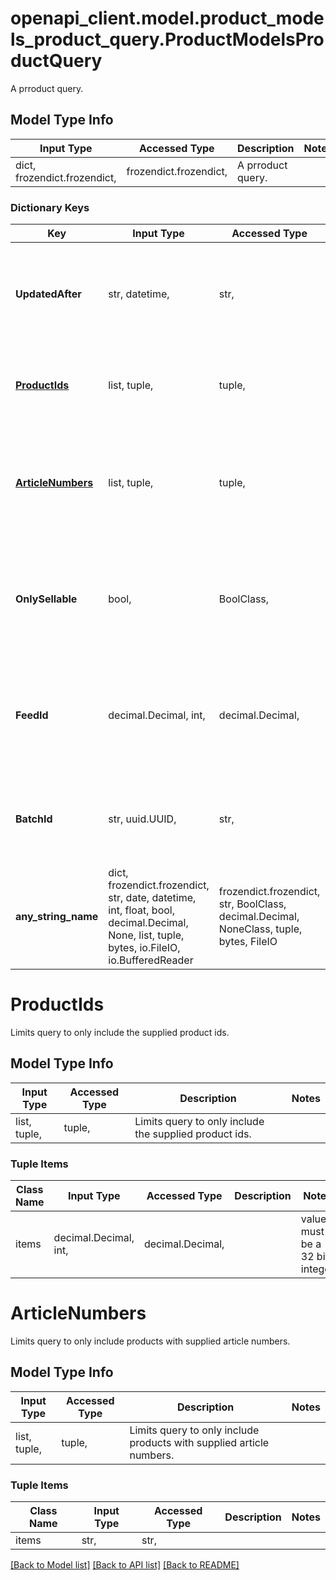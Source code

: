 # openapi_client.model.product_models_product_query.ProductModelsProductQuery

A prroduct query.

## Model Type Info
Input Type | Accessed Type | Description | Notes
------------ | ------------- | ------------- | -------------
dict, frozendict.frozendict,  | frozendict.frozendict,  | A prroduct query. | 

### Dictionary Keys
Key | Input Type | Accessed Type | Description | Notes
------------ | ------------- | ------------- | ------------- | -------------
**UpdatedAfter** | str, datetime,  | str,  | Limits query to products updated after the specified date. | [optional] value must conform to RFC-3339 date-time
**[ProductIds](#ProductIds)** | list, tuple,  | tuple,  | Limits query to only include the supplied product ids. | [optional] 
**[ArticleNumbers](#ArticleNumbers)** | list, tuple,  | tuple,  | Limits query to only include products with supplied article numbers. | [optional] 
**OnlySellable** | bool,  | BoolClass,  | Limits query to only include products that are available for purchase | [optional] 
**FeedId** | decimal.Decimal, int,  | decimal.Decimal,  | Limits query to only include products contained in the specified feed. | [optional] value must be a 32 bit integer
**BatchId** | str, uuid.UUID,  | str,  | Used to fetch products where the result set is split into batches | [optional] value must be a uuid
**any_string_name** | dict, frozendict.frozendict, str, date, datetime, int, float, bool, decimal.Decimal, None, list, tuple, bytes, io.FileIO, io.BufferedReader | frozendict.frozendict, str, BoolClass, decimal.Decimal, NoneClass, tuple, bytes, FileIO | any string name can be used but the value must be the correct type | [optional]

# ProductIds

Limits query to only include the supplied product ids.

## Model Type Info
Input Type | Accessed Type | Description | Notes
------------ | ------------- | ------------- | -------------
list, tuple,  | tuple,  | Limits query to only include the supplied product ids. | 

### Tuple Items
Class Name | Input Type | Accessed Type | Description | Notes
------------- | ------------- | ------------- | ------------- | -------------
items | decimal.Decimal, int,  | decimal.Decimal,  |  | value must be a 32 bit integer

# ArticleNumbers

Limits query to only include products with supplied article numbers.

## Model Type Info
Input Type | Accessed Type | Description | Notes
------------ | ------------- | ------------- | -------------
list, tuple,  | tuple,  | Limits query to only include products with supplied article numbers. | 

### Tuple Items
Class Name | Input Type | Accessed Type | Description | Notes
------------- | ------------- | ------------- | ------------- | -------------
items | str,  | str,  |  | 

[[Back to Model list]](../../README.md#documentation-for-models) [[Back to API list]](../../README.md#documentation-for-api-endpoints) [[Back to README]](../../README.md)

